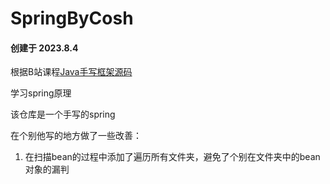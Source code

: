 # SpringByCosh

#### 创建于 2023.8.4

根据B站课程[Java手写框架源码](https://www.bilibili.com/video/BV1p84y1s7WG)

学习spring原理

该仓库是一个手写的spring

在个别他写的地方做了一些改善：
1. 在扫描bean的过程中添加了遍历所有文件夹，避免了个别在文件夹中的bean对象的漏判

